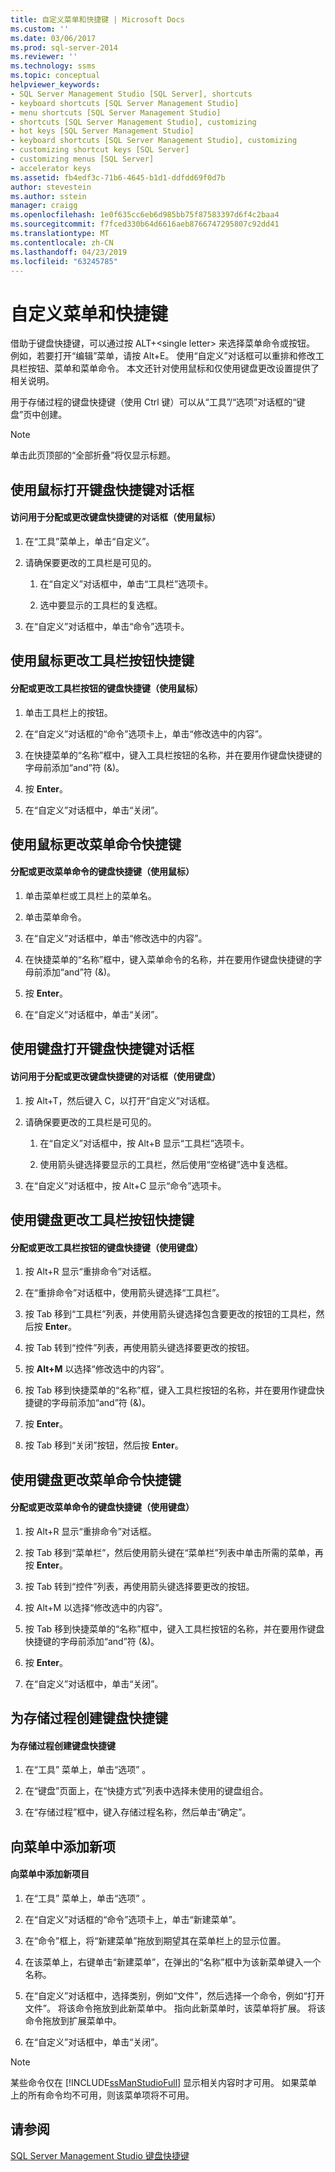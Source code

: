 ```yaml
---
title: 自定义菜单和快捷键 | Microsoft Docs
ms.custom: ''
ms.date: 03/06/2017
ms.prod: sql-server-2014
ms.reviewer: ''
ms.technology: ssms
ms.topic: conceptual
helpviewer_keywords:
- SQL Server Management Studio [SQL Server], shortcuts
- keyboard shortcuts [SQL Server Management Studio]
- menu shortcuts [SQL Server Management Studio]
- shortcuts [SQL Server Management Studio], customizing
- hot keys [SQL Server Management Studio]
- keyboard shortcuts [SQL Server Management Studio], customizing
- customizing shortcut keys [SQL Server]
- customizing menus [SQL Server]
- accelerator keys
ms.assetid: fb4edf3c-71b6-4645-b1d1-ddfdd69f0d7b
author: stevestein
ms.author: sstein
manager: craigg
ms.openlocfilehash: 1e0f635cc6eb6d985bb75f87583397d6f4c2baa4
ms.sourcegitcommit: f7fced330b64d6616aeb8766747295807c92dd41
ms.translationtype: MT
ms.contentlocale: zh-CN
ms.lasthandoff: 04/23/2019
ms.locfileid: "63245785"
---
```

# <a name="customize-menus-and-shortcut-keys"></a>自定义菜单和快捷键
  借助于键盘快捷键，可以通过按 ALT+\<single letter> 来选择菜单命令或按钮。 例如，若要打开“编辑”菜单，请按 Alt+E。 使用“自定义”对话框可以重排和修改工具栏按钮、菜单和菜单命令。 本文还针对使用鼠标和仅使用键盘更改设置提供了相关说明。  
  
 用于存储过程的键盘快捷键（使用 Ctrl 键）可以从“工具”/“选项”对话框的“键盘”页中创建。  
  
> [!NOTE]  
>  单击此页顶部的“全部折叠”将仅显示标题。  
  
## <a name="opening-the-keyboard-accelerator-dialog-box-using-the-mouse"></a>使用鼠标打开键盘快捷键对话框  
  
#### <a name="to-access-the-dialog-box-for-assigning-or-changing-a-keyboard-accelerator-using-the-mouse"></a>访问用于分配或更改键盘快捷键的对话框（使用鼠标）  
  
1.  在“工具”菜单上，单击“自定义”。  
  
2.  请确保要更改的工具栏是可见的。  
  
    1.  在“自定义”对话框中，单击“工具栏”选项卡。  
  
    2.  选中要显示的工具栏的复选框。  
  
3.  在“自定义”对话框中，单击“命令”选项卡。  
  
## <a name="changing-a-toolbar-buttons-accelerator-key-using-the-mouse"></a>使用鼠标更改工具栏按钮快捷键  
  
#### <a name="to-assign-or-change-a-toolbar-buttons-keyboard-accelerator-using-the-mouse"></a>分配或更改工具栏按钮的键盘快捷键（使用鼠标）  
  
1.  单击工具栏上的按钮。  
  
2.  在“自定义”对话框的“命令”选项卡上，单击“修改选中的内容”。  
  
3.  在快捷菜单的“名称”框中，键入工具栏按钮的名称，并在要用作键盘快捷键的字母前添加“and”符 (&)。  
  
4.  按 **Enter**。  
  
5.  在“自定义”对话框中，单击“关闭”。  
  
## <a name="changing-a-menu-commands-accelerator-key-using-the-mouse"></a>使用鼠标更改菜单命令快捷键  
  
#### <a name="to-assign-or-change-a-menu-commands-keyboard-accelerator-using-the-mouse"></a>分配或更改菜单命令的键盘快捷键（使用鼠标）  
  
1.  单击菜单栏或工具栏上的菜单名。  
  
2.  单击菜单命令。  
  
3.  在“自定义”对话框中，单击“修改选中的内容”。  
  
4.  在快捷菜单的“名称”框中，键入菜单命令的名称，并在要用作键盘快捷键的字母前添加“and”符 (&)。  
  
5.  按 **Enter**。  
  
6.  在“自定义”对话框中，单击“关闭”。  
  
## <a name="opening-the-keyboard-accelerator-dialog-box-using-the-keyboard"></a>使用键盘打开键盘快捷键对话框  
  
#### <a name="to-access-the-dialog-box-for-assigning-or-changing-a-keyboard-accelerator-using-the-keyboard"></a>访问用于分配或更改键盘快捷键的对话框（使用键盘）  
  
1.  按 Alt+T，然后键入 C，以打开“自定义”对话框。  
  
2.  请确保要更改的工具栏是可见的。  
  
    1.  在“自定义”对话框中，按 Alt+B 显示“工具栏”选项卡。  
  
    2.  使用箭头键选择要显示的工具栏，然后使用“空格键”选中复选框。  
  
3.  在“自定义”对话框中，按 Alt+C 显示“命令”选项卡。  
  
## <a name="changing-a-toolbar-buttons-accelerator-key-using-the-keyboard"></a>使用键盘更改工具栏按钮快捷键  
  
#### <a name="to-assign-or-change-a-toolbar-buttons-keyboard-accelerator-using-the-keyboard"></a>分配或更改工具栏按钮的键盘快捷键（使用键盘）  
  
1.  按 Alt+R 显示“重排命令”对话框。  
  
2.  在“重排命令”对话框中，使用箭头键选择“工具栏”。  
  
3.  按 Tab 移到“工具栏”列表，并使用箭头键选择包含要更改的按钮的工具栏，然后按 **Enter**。  
  
4.  按 Tab 转到“控件”列表，再使用箭头键选择要更改的按钮。  
  
5.  按 **Alt+M** 以选择“修改选中的内容”。  
  
6.  按 Tab 移到快捷菜单的“名称”框，键入工具栏按钮的名称，并在要用作键盘快捷键的字母前添加“and”符 (&)。  
  
7.  按 **Enter**。  
  
8.  按 Tab 移到“关闭”按钮，然后按 **Enter**。  
  
## <a name="changing-a-menu-commands-accelerator-key-using-the-keyboard"></a>使用键盘更改菜单命令快捷键  
  
#### <a name="to-assign-or-change-a-menu-commands-keyboard-accelerator-using-the-keyboard"></a>分配或更改菜单命令的键盘快捷键（使用键盘）  
  
1.  按 Alt+R 显示“重排命令”对话框。  
  
2.  按 Tab 移到“菜单栏”，然后使用箭头键在“菜单栏”列表中单击所需的菜单，再按 **Enter**。  
  
3.  按 Tab 转到“控件”列表，再使用箭头键选择要更改的按钮。  
  
4.  按 Alt+M 以选择“修改选中的内容”。  
  
5.  按 Tab 移到快捷菜单的“名称”框中，键入工具栏按钮的名称，并在要用作键盘快捷键的字母前添加“and”符 (&)。  
  
6.  按 **Enter**。  
  
7.  在“自定义”对话框中，单击“关闭”。  
  
## <a name="creating-a-keyboard-accelerator-for-a-stored-procedure"></a>为存储过程创建键盘快捷键  
  
#### <a name="to-create-a-keyboard-accelerator-for-a-stored-procedure"></a>为存储过程创建键盘快捷键  
  
1.  在“工具”  菜单上，单击“选项” 。  
  
2.  在“键盘”页面上，在“快捷方式”列表中选择未使用的键盘组合。  
  
3.  在“存储过程”框中，键入存储过程名称，然后单击“确定”。  
  
## <a name="adding-a-new-item-to-the-menu"></a>向菜单中添加新项  
  
#### <a name="to-add-a-new-item-to-the-menu"></a>向菜单中添加新项目  
  
1.  在“工具”  菜单上，单击“选项” 。  
  
2.  在“自定义”对话框的“命令”选项卡上，单击“新建菜单”。  
  
3.  在“命令”框上，将“新建菜单”拖放到期望其在菜单栏上的显示位置。  
  
4.  在该菜单上，右键单击“新建菜单”，在弹出的“名称”框中为该新菜单键入一个名称。  
  
5.  在“自定义”对话框中，选择类别，例如“文件”，然后选择一个命令，例如“打开文件”。 将该命令拖放到此新菜单中。 指向此新菜单时，该菜单将扩展。 将该命令拖放到扩展菜单中。  
  
6.  在“自定义”对话框中，单击“关闭”。  
  
> [!NOTE]  
>  某些命令仅在 [!INCLUDE[ssManStudioFull](../includes/ssmanstudiofull-md.md)] 显示相关内容时才可用。 如果菜单上的所有命令均不可用，则该菜单项将不可用。  
  
## <a name="see-also"></a>请参阅  
 [SQL Server Management Studio 键盘快捷键](sql-server-management-studio-keyboard-shortcuts.md)  
  
  
